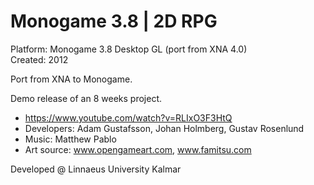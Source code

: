 # Monogame 3.8 | 2D RPG
Platform: Monogame 3.8 Desktop GL (port from XNA 4.0)  
Created: 2012  

Port from XNA to Monogame.

Demo release of an 8 weeks project.

* https://www.youtube.com/watch?v=RLIxO3F3HtQ
* Developers: Adam Gustafsson, Johan Holmberg, Gustav Rosenlund
* Music: Matthew Pablo
* Art source: www.opengameart.com, www.famitsu.com

Developed @ Linnaeus University Kalmar



